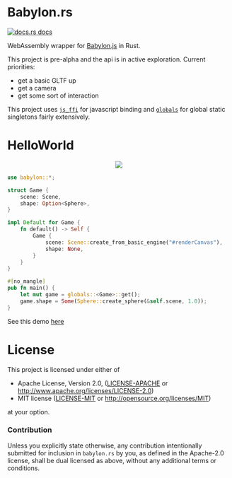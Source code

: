 # Babylon.rs

<a href="https://docs.rs/babylon"><img src="https://img.shields.io/badge/docs-latest-blue.svg?style=flat-square" alt="docs.rs docs" /></a>

WebAssembly wrapper for [Babylon.js](https://www.babylonjs.com/) in Rust.

This project is pre-alpha and the api is in active exploration. Current priorities:

* get a basic GLTF up
* get a camera
* get some sort of interaction

This project uses [`js_ffi`](https://github.com/richardanaya/js_ffi) for javascript binding and [`globals`](https://github.com/richardanaya/globals) for global static singletons fairly extensively.

# HelloWorld

<p align="center">
  <img src="https://richardanaya.github.io/babylon.rs/images/demo_0.png">
</p>

```rust
use babylon::*;

struct Game {
    scene: Scene,
    shape: Option<Sphere>,
}

impl Default for Game {
    fn default() -> Self {
        Game {
            scene: Scene::create_from_basic_engine("#renderCanvas"),
            shape: None,
        }
    }
}

#[no_mangle]
pub fn main() {
    let mut game = globals::<Game>::get();
    game.shape = Some(Sphere::create_sphere(&self.scene, 1.0));
}
```

See this demo [here](https://richardanaya.github.io/babylon.rs/examples/helloworld/index.html)


# License

This project is licensed under either of

 * Apache License, Version 2.0, ([LICENSE-APACHE](LICENSE-APACHE) or
   http://www.apache.org/licenses/LICENSE-2.0)
 * MIT license ([LICENSE-MIT](LICENSE-MIT) or
   http://opensource.org/licenses/MIT)

at your option.

### Contribution

Unless you explicitly state otherwise, any contribution intentionally submitted
for inclusion in `babylon.rs` by you, as defined in the Apache-2.0 license, shall be
dual licensed as above, without any additional terms or conditions.
